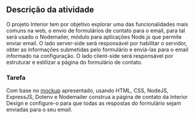 

## Descrição da atividade

O projeto Interior tem por objetivo explorar uma das funcionalidades mais comuns na web, o envio de formulários de contato para o email, para tal será usado o Nodemailer, módulo para aplicações Node.js que permite enviar email. O lado server-side será responsável por habilitar o servidor, obter as informações submetidas pelo formulário e enviá-las para o email informado na configuração. O lado client-side será responsável por estruturar e estilizar a página do formulário de contato.

### Tarefa

Com base no [mockup](https://www.figma.com/file/Cej98HXCcHfeLmfPQ6cwR1/Interior-Contact-Us?node-id=0%3A1) apresentado, usando HTML, CSS, NodeJS, ExpressJS, Dotenv e Nodemailer construa a página de contato da Interior Design e configure-o para que todas as respostas do formulário sejam enviadas para o seu email.

